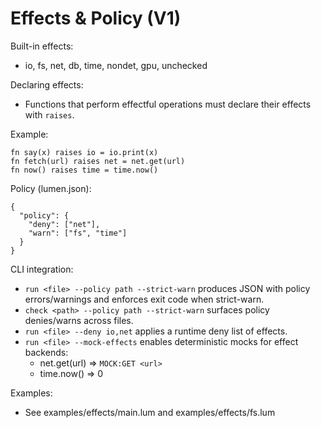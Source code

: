 # Effects & Policy (V1)

Built-in effects:
- io, fs, net, db, time, nondet, gpu, unchecked

Declaring effects:
- Functions that perform effectful operations must declare their effects with `raises`.

Example:
```
fn say(x) raises io = io.print(x)
fn fetch(url) raises net = net.get(url)
fn now() raises time = time.now()
```

Policy (lumen.json):
```
{
  "policy": {
    "deny": ["net"],
    "warn": ["fs", "time"]
  }
}
```

CLI integration:
- `run <file> --policy path --strict-warn` produces JSON with policy errors/warnings and enforces exit code when strict-warn.
- `check <path> --policy path --strict-warn` surfaces policy denies/warns across files.
- `run <file> --deny io,net` applies a runtime deny list of effects.
- `run <file> --mock-effects` enables deterministic mocks for effect backends:
  - net.get(url) => `MOCK:GET <url>`
  - time.now() => 0

Examples:
- See examples/effects/main.lum and examples/effects/fs.lum
